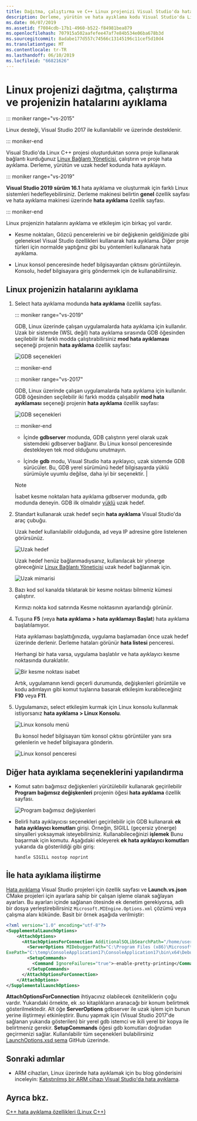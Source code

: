 ```yaml
---
title: Dağıtma, çalıştırma ve C++ Linux projenizi Visual Studio'da hata ayıklama
description: Derleme, yürütün ve hata ayıklama kodu Visual Studio'da Linux C++ projesi içinde uzak hedefte açıklar.
ms.date: 06/07/2019
ms.assetid: f7084cdb-17b1-4960-b522-f84981bea879
ms.openlocfilehash: 707915a502aafefee47af7e84b534e06ba678b3d
ms.sourcegitcommit: 8adabe177d557c74566c13145196c11cef5d10d4
ms.translationtype: MT
ms.contentlocale: tr-TR
ms.lasthandoff: 06/10/2019
ms.locfileid: "66821626"
---
```

# <a name="deploy-run-and-debug-your-linux-project"></a>Linux projenizi dağıtma, çalıştırma ve projenizin hatalarını ayıklama

::: moniker range="vs-2015"

Linux desteği, Visual Studio 2017 ile kullanılabilir ve üzerinde desteklenir.

::: moniker-end

Visual Studio'da Linux C++ projesi oluşturduktan sonra proje kullanarak bağlantı kurduğunuz [Linux Bağlantı Yöneticisi](connect-to-your-remote-linux-computer.md), çalıştırın ve proje hata ayıklama. Derleme, yürütün ve uzak hedef kodunda hata ayıklayın.

::: moniker range="vs-2019"

**Visual Studio 2019 sürüm 16.1** hata ayıklama ve oluşturmak için farklı Linux sistemleri hedefleyebilirsiniz. Derleme makinesi belirtin **genel** özellik sayfası ve hata ayıklama makinesi üzerinde **hata ayıklama** özellik sayfası.

::: moniker-end

Linux projenizin hatalarını ayıklama ve etkileşim için birkaç yol vardır.

- Kesme noktaları, Gözcü pencerelerini ve bir değişkenin geldiğinizde gibi geleneksel Visual Studio özellikleri kullanarak hata ayıklama. Diğer proje türleri için normalde yaptığınız gibi bu yöntemleri kullanarak hata ayıklama.

- Linux konsol penceresinde hedef bilgisayardan çıktısını görüntüleyin. Konsolu, hedef bilgisayara giriş göndermek için de kullanabilirsiniz.

## <a name="debug-your-linux-project"></a>Linux projenizin hatalarını ayıklama

1. Select hata ayıklama modunda **hata ayıklama** özellik sayfası.

   
   
   ::: moniker range="vs-2019"

   GDB, Linux üzerinde çalışan uygulamalarda hata ayıklama için kullanılır. Uzak bir sistemde (WSL değil) hata ayıklama sırasında GDB öğesinden seçilebilir iki farklı modda çalıştırabilirsiniz **mod hata ayıklaması** seçeneği projenin **hata ayıklama** özellik sayfası:

   ![GDB seçenekleri](media/vs2019-debugger-settings.png)

   ::: moniker-end

   ::: moniker range="vs-2017"

   GDB, Linux üzerinde çalışan uygulamalarda hata ayıklama için kullanılır. GDB öğesinden seçilebilir iki farklı modda çalışabilir **mod hata ayıklaması** seçeneği projenin **hata ayıklama** özellik sayfası:

   ![GDB seçenekleri](media/vs2017-debugger-settings.png)

   ::: moniker-end


   - İçinde **gdbserver** modunda, GDB çalıştırın yerel olarak uzak sistemdeki gdbserver bağlanır.  Bu Linux konsol penceresinde destekleyen tek mod olduğunu unutmayın.

   - İçinde **gdb** modu, Visual Studio hata ayıklayıcı, uzak sistemde GDB sürücüler. Bu, GDB yerel sürümünü hedef bilgisayarda yüklü sürümüyle uyumlu değilse, daha iyi bir seçenektir. |

   > [!NOTE]
   > İsabet kesme noktaları hata ayıklama gdbserver modunda, gdb modunda deneyin. GDB ilk olmalıdır [yüklü](download-install-and-setup-the-linux-development-workload.md) uzak hedef.

1. Standart kullanarak uzak hedef seçin **hata ayıklama** Visual Studio'da araç çubuğu.

   Uzak hedef kullanılabilir olduğunda, ad veya IP adresine göre listelenen görürsünüz.

   ![Uzak hedef](media/remote_target.png)

   Uzak hedef henüz bağlanmadıysanız, kullanılacak bir yönerge göreceğiniz [Linux Bağlantı Yöneticisi](connect-to-your-remote-linux-computer.md) uzak hedef bağlanmak için.

   ![Uzak mimarisi](media/architecture.png)

1. Bazı kod sol kanalda tıklatarak bir kesme noktası bilmeniz kümesi çalıştırır.

   Kırmızı nokta kod satırında Kesme noktasının ayarlandığı görünür.

1. Tuşuna **F5** (veya **hata ayıklama > hata ayıklamayı Başlat**) hata ayıklama başlatılamıyor.

   Hata ayıklaması başlattığınızda, uygulama başlamadan önce uzak hedef üzerinde derlenir. Derleme hataları görünür **hata listesi** penceresi.

   Herhangi bir hata varsa, uygulama başlatılır ve hata ayıklayıcı kesme noktasında duraklatılır.

   ![Bir kesme noktası isabet](media/hit_breakpoint.png)

   Artık, uygulamanın kendi geçerli durumunda, değişkenleri görüntüle ve kodu adımlayın gibi komut tuşlarına basarak etkileşim kurabileceğiniz **F10** veya **F11**.

1. Uygulamanızı, select etkileşim kurmak için Linux konsolu kullanmak istiyorsanız **hata ayıklama > Linux Konsolu**.

   ![Linux konsolu menü](media/consolemenu.png)

   Bu konsol hedef bilgisayarı tüm konsol çıktısı görüntüler yanı sıra gelenlerin ve hedef bilgisayara gönderin.

   ![Linux konsol penceresi](media/consolewindow.png)

## <a name="configure-other-debugging-options"></a>Diğer hata ayıklama seçeneklerini yapılandırma

- Komut satırı bağımsız değişkenleri yürütülebilir kullanarak geçirilebilir **Program bağımsız değişkenleri** projenin öğesi **hata ayıklama** özellik sayfası.

   ![Program bağımsız değişkenleri](media/settings_programarguments.png)

- Belirli hata ayıklayıcısı seçenekleri geçirilebilir için GDB kullanarak **ek hata ayıklayıcı komutları** girişi.  Örneğin, SIGILL (geçersiz yönerge) sinyalleri yoksaymak isteyebilirsiniz.  Kullanabileceğinizi **işlemek** Bunu başarmak için komutu.  Aşağıdaki ekleyerek **ek hata ayıklayıcı komutları** yukarıda da gösterildiği gibi giriş:

   `handle SIGILL nostop noprint`

## <a name="debug-with-attach-to-process"></a>İle hata ayıklama iliştirme

[Hata ayıklama](prop-pages/debugging-linux.md) Visual Studio projeleri için özellik sayfası ve **Launch.vs.json** CMake projeleri için ayarlara sahip bir çalışan işleme olanak sağlayan ayarları. Bu ayarları içinde sağlanan ötesinde ek denetim gerekiyorsa, adlı bir dosya yerleştirebilirsiniz `Microsoft.MIEngine.Options.xml` çözümü veya çalışma alanı kökünde. Basit bir örnek aşağıda verilmiştir:

```xml
<?xml version="1.0" encoding="utf-8"?>
<SupplementalLaunchOptions>
    <AttachOptions>
      <AttachOptionsForConnection AdditionalSOLibSearchPath="/home/user/solibs">
        <ServerOptions MIDebuggerPath="C:\Program Files (x86)\Microsoft Visual Studio\Preview\Enterprise\Common7\IDE\VC\Linux\bin\gdb\7.9\x86_64-linux-gnu-gdb.exe"
ExePath="C:\temp\ConsoleApplication17\ConsoleApplication17\bin\x64\Debug\ConsoleApplication17.out"/>
        <SetupCommands>
          <Command IgnoreFailures="true">-enable-pretty-printing</Command>
        </SetupCommands>
      </AttachOptionsForConnection>
    </AttachOptions>
</SupplementalLaunchOptions>
```

**AttachOptionsForConnection** ihtiyacınız olabilecek özniteliklerin çoğu vardır. Yukarıdaki örnekte, ek .so kitaplıkların aranacağı bir konum belirtmek gösterilmektedir. Alt öğe **ServerOptions** gdbserver ile uzak işlem için bunun yerine iliştirmeyi etkinleştirir. Bunu yapmak için (Visual Studio 2017'de sağlanan yukarıda gösterilen) bir yerel gdb istemci ve ikili yerel bir kopya ile belirtmeniz gerekir. **SetupCommands** öğesi gdb komutları doğrudan geçirmenizi sağlar. Kullanılabilir tüm seçenekleri bulabilirsiniz [LaunchOptions.xsd şema](https://github.com/Microsoft/MIEngine/blob/master/src/MICore/LaunchOptions.xsd) GitHub üzerinde.

## <a name="next-steps"></a>Sonraki adımlar

- ARM cihazları, Linux üzerinde hata ayıklamak için bu blog gönderisini inceleyin: [Katıştırılmış bir ARM cihazı Visual Studio'da hata ayıklama](https://blogs.msdn.microsoft.com/vcblog/2018/01/10/debugging-an-embedded-arm-device-in-visual-studio/).

## <a name="see-also"></a>Ayrıca bkz.

[C++ hata ayıklama özellikleri (Linux C++)](prop-pages/debugging-linux.md)
